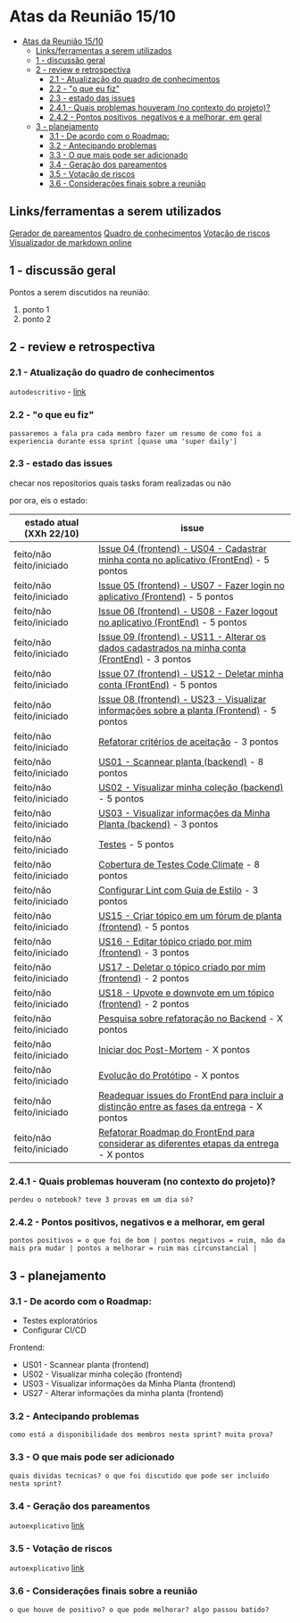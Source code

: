 # Atas da Reunião 15/10

- [Atas da Reunião 15/10](#atas-da-reunião-1510)
  - [Links/ferramentas a serem utilizados](#linksferramentas-a-serem-utilizados)
  - [1 - discussão geral](#1---discussão-geral)
  - [2 - review e retrospectiva](#2---review-e-retrospectiva)
    - [2.1 - Atualização do quadro de conhecimentos](#21---atualização-do-quadro-de-conhecimentos)
    - [2.2 - "o que eu fiz"](#22---o-que-eu-fiz)
    - [2.3 - estado das issues](#23---estado-das-issues)
    - [2.4.1 - Quais problemas houveram (no contexto do projeto)?](#241---quais-problemas-houveram-no-contexto-do-projeto)
    - [2.4.2 - Pontos positivos, negativos e a melhorar, em geral](#242---pontos-positivos-negativos-e-a-melhorar-em-geral)
  - [3 - planejamento](#3---planejamento)
    - [3.1 - De acordo com o Roadmap:](#31---de-acordo-com-o-roadmap)
    - [3.2 - Antecipando problemas](#32---antecipando-problemas)
    - [3.3 - O que mais pode ser adicionado](#33---o-que-mais-pode-ser-adicionado)
    - [3.4 - Geração dos pareamentos](#34---geração-dos-pareamentos)
    - [3.5 - Votação de riscos](#35---votação-de-riscos)
    - [3.6 - Considerações finais sobre a reunião](#36---considerações-finais-sobre-a-reunião)

## Links/ferramentas a serem utilizados

[Gerador de pareamentos](https://www.randomlists.com/team-generator?grp=2&items=felipe%0Aruan%0Asamuel%0Avinicius%0Agabriel%0A)
[Quadro de conhecimentos](https://docs.google.com/spreadsheets/d/1jK_06zaBXD485tWDkwCnQ6xhP0_jICVg1GNkNt1AgUw/edit#gid=0)
[Votação de riscos](https://docs.google.com/spreadsheets/d/1vfmnsztDCSwHpmeRw8vGGG4ExzWC-EdefWPhXHg358I/edit#gid=0)
[Visualizador de markdown online](https://jbt.github.io/markdown-editor/)

## 1 - discussão geral

Pontos a serem discutidos na reunião:

1. ponto 1
2. ponto 2

## 2 - review e retrospectiva

### 2.1 - Atualização do quadro de conhecimentos

`autodescritivo` - [link](https://docs.google.com/spreadsheets/d/1jK_06zaBXD485tWDkwCnQ6xhP0_jICVg1GNkNt1AgUw/edit#gid=0)

### 2.2 - "o que eu fiz"

`passaremos a fala pra cada membro fazer um resumo de como foi a experiencia durante essa sprint [quase uma 'super daily']`

### 2.3 - estado das issues

checar nos repositorios quais tasks foram realizadas ou não

por ora, eis o estado:

| estado atual (XXh 22/10) | issue |
| ------------------------ | ----- |
| feito/não feito/iniciado | [Issue 04 (frontend) - US04 - Cadastrar minha conta no aplicativo (FrontEnd)](https://github.com/fga-eps-mds/2020.1-Grupo2-FrontEnd/issues/4) - 5 pontos |
| feito/não feito/iniciado | [Issue 05 (frontend) - US07 - Fazer login no aplicativo (Frontend)](https://github.com/fga-eps-mds/2020.1-Grupo2-FrontEnd/issues/5) - 5 pontos |
| feito/não feito/iniciado | [Issue 06 (frontend) - US08 - Fazer logout no aplicativo (FrontEnd)](https://github.com/fga-eps-mds/2020.1-Grupo2-FrontEnd/issues/6) - 5 pontos |
| feito/não feito/iniciado | [Issue 09 (frontend) - US11 - Alterar os dados cadastrados na minha conta (FrontEnd)](https://github.com/fga-eps-mds/2020.1-Grupo2-BackEnd/issues/9) - 3 pontos |
| feito/não feito/iniciado | [Issue 07 (frontend) - US12 - Deletar minha conta (FrontEnd)](https://github.com/fga-eps-mds/2020.1-Grupo2-FrontEnd/issues/7) - 5 pontos |
| feito/não feito/iniciado | [Issue 08 (frontend) - US23 - Visualizar informações sobre a planta (Frontend)](https://github.com/fga-eps-mds/2020.1-Grupo2-FrontEnd/issues/8) - 5 pontos |
| feito/não feito/iniciado | [Refatorar critérios de aceitação](https://github.com/fga-eps-mds/2020.1-Grupo2-wiki/issues/96) - 3 pontos |
| feito/não feito/iniciado | [US01 - Scannear planta (backend)](https://github.com/fga-eps-mds/2020.1-Grupo2-BackEnd/issues/83) - 8 pontos |
| feito/não feito/iniciado | [US02 - Visualizar minha coleção (backend)](https://github.com/fga-eps-mds/2020.1-Grupo2-BackEnd/issues/84) - 5 pontos |
| feito/não feito/iniciado | [US03 - Visualizar informações da Minha Planta (backend)](https://github.com/fga-eps-mds/2020.1-Grupo2-BackEnd/issues/85) - 3 pontos |
| feito/não feito/iniciado | [Testes](https://github.com/fga-eps-mds/2020.1-GaiaDex-BackEnd/issues/113) - 5 pontos |
| feito/não feito/iniciado | [Cobertura de Testes Code Climate](https://github.com/fga-eps-mds/2020.1-GaiaDex-wiki/issues/100) - 8 pontos |
| feito/não feito/iniciado | [Configurar Lint com Guia de Estilo](https://github.com/fga-eps-mds/2020.1-GaiaDex-FrontEnd/issues/101) - 3 pontos |
| feito/não feito/iniciado | [US15 - Criar tópico em um fórum de planta (frontend)](https://github.com/fga-eps-mds/2020.1-GaiaDex-FrontEnd/issues/85) - 5 pontos |
| feito/não feito/iniciado | [US16 - Editar tópico criado por mim (frontend)](https://github.com/fga-eps-mds/2020.1-GaiaDex-FrontEnd/issues/86) - 3 pontos |
| feito/não feito/iniciado | [US17 - Deletar o tópico criado por mim (frontend)](https://github.com/fga-eps-mds/2020.1-GaiaDex-FrontEnd/issues/87) - 2 pontos |
| feito/não feito/iniciado | [US18 - Upvote e downvote em um tópico (frontend)](https://github.com/fga-eps-mds/2020.1-GaiaDex-FrontEnd/issues/88) - 2 pontos |
| feito/não feito/iniciado | [Pesquisa sobre refatoração no Backend](https://github.com/fga-eps-mds/2020.1-GaiaDex-wiki/issues/102) - X pontos |
| feito/não feito/iniciado | [Iniciar doc Post-Mortem](https://github.com/fga-eps-mds/2020.1-GaiaDex-wiki/issues/103) - X pontos |
| feito/não feito/iniciado | [Evolução do Protótipo](https://github.com/fga-eps-mds/2020.1-GaiaDex-wiki/issues/104) - X pontos |
| feito/não feito/iniciado | [Readequar issues do FrontEnd para incluir a distinção entre as fases da entrega](https://github.com/fga-eps-mds/2020.1-GaiaDex-wiki/issues/105) - X pontos |
| feito/não feito/iniciado | [Refatorar Roadmap do FrontEnd para considerar as diferentes etapas da entrega](https://github.com/fga-eps-mds/2020.1-GaiaDex-wiki/issues/106) - X pontos |

### 2.4.1 - Quais problemas houveram (no contexto do projeto)?
`perdeu o notebook? teve 3 provas em um dia só?`

### 2.4.2 - Pontos positivos, negativos e a melhorar, em geral
`pontos positivos = o que foi de bom | pontos negativos = ruim, não da mais pra mudar | pontos a melhorar = ruim mas circunstancial |`

## 3 - planejamento

### 3.1 - De acordo com o Roadmap:

- Testes exploratórios
- Configurar CI/CD

Frontend:

- US01 - Scannear planta (frontend)
- US02 - Visualizar minha coleção (frontend)
- US03 - Visualizar informações da Minha Planta (frontend)
- US27 - Alterar informações da minha planta (frontend)
  
### 3.2 - Antecipando problemas

`como está a disponibilidade dos membros nesta sprint? muita prova?`

### 3.3 - O que mais pode ser adicionado

`quais dividas tecnicas? o que foi discutido que pode ser incluido nesta sprint?`

### 3.4 - Geração dos pareamentos

`autoexplicativo` [link](https://www.randomlists.com/team-generator?grp=2&items=felipe%0Aruan%0Asamuel%0Avinicius%0Agabriel%0A)

### 3.5 - Votação de riscos

`autoexplicativo` [link](https://docs.google.com/spreadsheets/d/1vfmnsztDCSwHpmeRw8vGGG4ExzWC-EdefWPhXHg358I/edit#gid=0)

### 3.6 - Considerações finais sobre a reunião

`o que houve de positivo? o que pode melhorar? algo passou batido?`
